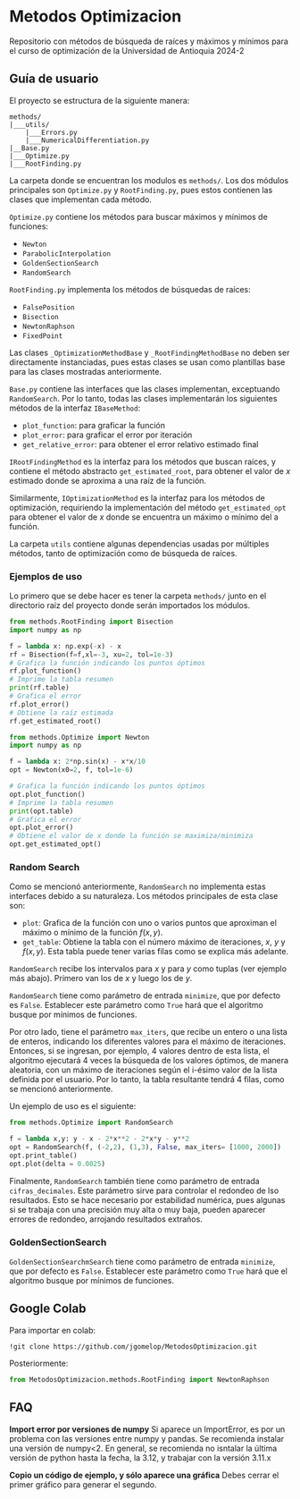 # Metodos Optimizacion
Repositorio con métodos de búsqueda de raíces y máximos y mínimos para el curso de optimización de la Universidad de Antioquia 2024-2

## Guía de usuario
El proyecto se estructura de la siguiente manera: 

```
methods/
|___utils/
    |___Errors.py
    |___NumericalDifferentiation.py
|__Base.py
|___Optimize.py
|___RootFinding.py
```

La carpeta donde se encuentran los modulos es ```methods/```. Los dos módulos principales son ```Optimize.py``` y ```RootFinding.py```, pues estos contienen las clases que implementan cada método.

```Optimize.py``` contiene los métodos para buscar máximos y mínimos de funciones:
- ```Newton```
- ```ParabolicInterpolation```
- ```GoldenSectionSearch```
- ```RandomSearch```

```RootFinding.py``` implementa los métodos de búsquedas de raíces:
- ```FalsePosition ```
- ```Bisection```
- ```NewtonRaphson``` 
- ```FixedPoint```

Las clases ```_OptimizationMethodBase``` y ```_RootFindingMethodBase``` no deben ser directamente instanciadas, pues estas clases se usan como plantillas base para las clases mostradas anteriormente.

```Base.py``` contiene las interfaces que las clases implementan, exceptuando ```RandomSearch```. Por lo tanto, todas las clases implementarán los siguientes métodos de  la interfaz ```IBaseMethod```:
- ```plot_function```: para graficar la función
- ```plot_error```: para graficar el error por iteración
- ```get_relative_error```: para obtener el error relativo estimado final

```IRootFindingMethod``` es la interfaz para los métodos que buscan raíces, y contiene el método abstracto ```get_estimated_root```, para obtener el valor de $x$ estimado donde se aproxima a una raíz de la función. 

Similarmente, ```IOptimizationMethod``` es la interfaz para los métodos de optimización, requiriendo la implementación del método ```get_estimated_opt``` para obtener el valor de $x$ donde se encuentra un máximo o mínimo del a función.

La carpeta ```utils``` contiene algunas dependencias usadas por múltiples métodos, tanto de optimización como de búsqueda de raíces. 

### Ejemplos de uso

Lo primero que se debe hacer es tener la carpeta  ```methods/``` junto en el directorio raíz del proyecto donde serán importados los módulos.

```python
from methods.RootFinding import Bisection
import numpy as np

f = lambda x: np.exp(-x) - x
rf = Bisection(f=f,xl=-3, xu=2, tol=1e-3)
# Grafica la función indicando los puntos óptimos
rf.plot_function() 
# Imprime la tabla resumen 
print(rf.table)
# Grafica el error
rf.plot_error()
# Obtiene la raíz estimada
rf.get_estimated_root()
```

```python
from methods.Optimize import Newton
import numpy as np

f = lambda x: 2*np.sin(x) - x*x/10
opt = Newton(x0=2, f, tol=1e-6)

# Grafica la función indicando los puntos óptimos
opt.plot_function() 
# Imprime la tabla resumen 
print(opt.table)
# Grafica el error
opt.plot_error()
# Obtiene el valor de x donde la función se maximiza/minimiza
opt.get_estimated_opt()
```


### Random Search
Como se mencionó anteriormente, ```RandomSearch``` no implementa estas interfaces debido a su naturaleza. Los métodos principales de esta clase son:
- ```plot```: Grafica de la función con uno o varios puntos que aproximan el máximo o mínimo de la función $f(x,y)$.
- ```get_table```: Obtiene la tabla con el número máximo de iteraciones, $x$, $y$ y $f(x,y)$. Esta tabla puede tener varias filas como se explica más adelante.

```RandomSearch``` recibe los intervalos para $x$ y para $y$ como tuplas (ver ejemplo más abajo). Primero van los de $x$ y luego los de $y$.

```RandomSearch``` tiene como parámetro de entrada ```minimize```, que por defecto es ```False```. Establecer este parámetro como ```True``` hará que el algoritmo busque por mínimos de funciones. 

Por otro lado, tiene el parámetro ```max_iters```, que recibe un entero o una lista de enteros, indicando los diferentes valores para el máximo de iteraciones. Entonces, si se ingresan, por ejemplo, 4 valores dentro de esta lista, el algoritmo ejecutará 4 veces la búsqueda de los valores óptimos, de manera aleatoria, con un máximo de iteraciones según el i-ésimo valor de la lista definida por el usuario. Por lo tanto, la tabla resultante tendrá 4 filas, como se mencionó anteriormente.

Un ejemplo de uso es el siguiente:

```python
from methods.Optimize import RandomSearch

f = lambda x,y: y - x - 2*x**2 - 2*x*y - y**2
opt = RandomSearch(f, (-2,2), (1,3), False, max_iters= [1000, 2000])
opt.print_table()
opt.plot(delta = 0.0025)
```

Finalmente, ```RandomSearch``` también tiene como parámetro de entrada ```cifras_decimales```. Este parámetro sirve para controlar el redondeo de lso resultados. Esto se hace necesario por estabilidad numérica, pues algunas si se trabaja con una precisión muy alta o muy baja, pueden aparecer errores de redondeo, arrojando resultados extraños.

### GoldenSectionSearch

```GoldenSectionSearchmSearch``` tiene como parámetro de entrada ```minimize```, que por defecto es ```False```. Establecer este parámetro como ```True``` hará que el algoritmo busque por mínimos de funciones. 

## Google Colab
Para importar en colab:

```
!git clone https://github.com/jgomelop/MetodosOptimizacion.git
```
Posteriormente:

```python
from MetodosOptimizacion.methods.RootFinding import NewtonRaphson
```
## FAQ

**Import error por versiones de numpy**
Si aparece un ImportError, es por un problema con las versiones entre numpy y pandas. Se recomienda instalar una versión de numpy<2. En general, se recomienda no isntalar la última versión de python hasta la fecha, la 3.12, y trabajar con la versión 3.11.x

**Copio un código de ejemplo, y sólo aparece una gráfica**
Debes cerrar el primer gráfico para generar el segundo.












